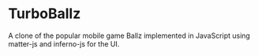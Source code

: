 # TurboBallz

A clone of the popular mobile game Ballz implemented in JavaScript using matter-js and inferno-js for the UI.
